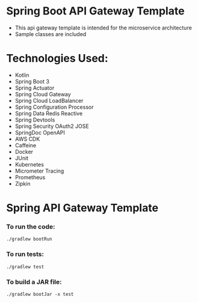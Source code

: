 # Spring Boot API Gateway Template

- This api gateway template is intended for the microservice architecture
- Sample classes are included

# Technologies Used:

- Kotlin
- Spring Boot 3
- Spring Actuator
- Spring Cloud Gateway
- Spring Cloud LoadBalancer
- Spring Configuration Processor
- Spring Data Redis Reactive
- Spring Devtools
- Spring Security OAuth2 JOSE
- SpringDoc OpenAPI
- AWS CDK
- Caffeine
- Docker
- JUnit
- Kubernetes
- Micrometer Tracing
- Prometheus
- Zipkin

# Spring API Gateway Template

### To run the code:

`./gradlew bootRun`

### To run tests:

`./gradlew test`

### To build a JAR file:

`./gradlew bootJar -x test`
